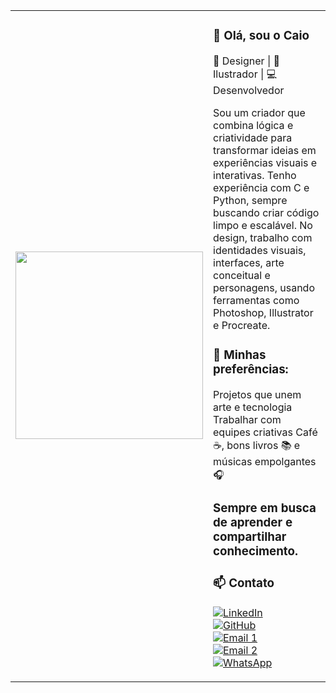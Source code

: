 <table>
  <tr>
    <td>
      <img src="https://media4.giphy.com/media/v1.Y2lkPTc5MGI3NjExZXg1dmx6YXNtdWk1NjkzODA4ZHRjZ2x2bTUzNW9haTY2M3FpZDIwZyZlcD12MV9pbnRlcm5hbF9naWZfYnlfaWQmY3Q9Zw/CIUUKp7vsPdy8/giphy.gif" width="300" />
    </td>
    <td>

### 👋 Olá, sou o Caio
🎨 Designer | 🧠 Ilustrador | 💻 Desenvolvedor

Sou um criador que combina lógica e criatividade para transformar ideias em experiências visuais e interativas. Tenho experiência com C e Python, sempre buscando criar código limpo e escalável. No design, trabalho com identidades visuais, interfaces, arte conceitual e personagens, usando ferramentas como Photoshop, Illustrator e Procreate.

### 🌟 Minhas preferências:

Projetos que unem arte e tecnologia
Trabalhar com equipes criativas
Café ☕, bons livros 📚 e músicas empolgantes 🎧

### Sempre em busca de aprender e compartilhar conhecimento.

### 📫 Contato

[![LinkedIn](https://img.shields.io/badge/LinkedIn-blue?style=for-the-badge&logo=linkedin)](https://www.linkedin.com/in/caio-siqueira-amaral-78538b364/)  
[![GitHub](https://img.shields.io/badge/GitHub-000?style=for-the-badge&logo=github)](https://github.com/HcL-Caio)  
[![Email 1](https://img.shields.io/badge/Email%201-caiosiqueiraamaral@gmail.com-red?style=for-the-badge&logo=gmail&logoColor=white)](mailto:caiosiqueiraamaral@gmail.com)  
[![Email 2](https://img.shields.io/badge/Email%202-caiopcmx@gmail.com-red?style=for-the-badge&logo=gmail&logoColor=white)](mailto:caiopcmx@gmail.com)  
[![WhatsApp](https://img.shields.io/badge/WhatsApp-61983594678-25D366?style=for-the-badge&logo=whatsapp&logoColor=white)](https://wa.me/5561983594678)

  </td>
  </tr>
</table>

###
